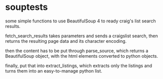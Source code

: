 souptests
=========

some simple functions to use BeautifulSoup 4 to ready craig's list search results.

fetch_search_results takes parameters and sends a craigslist search, then returns the resulting page data and its character encoding.

then the content has to be put through parse_source, which returns a BeautifulSoup object, with the html elements converted to python objects.

finally, put that into extract_listings, which extracts only the listings and turns them into an easy-to-manage python list.